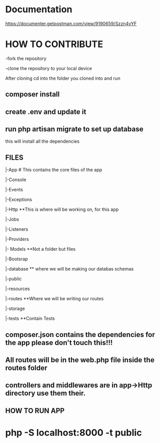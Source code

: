 # Documentation
https://documenter.getpostman.com/view/9190659/Szzn4vYF


# HOW TO CONTRIBUTE

-fork the repository

-clone the repository to your local device

After cloning cd into the folder you cloned into and run 
## composer install

## create .env and update it
## run php artisan migrate to set up database

this will install all the dependencies

## FILES

|-App   # This contains the core files of the app

  |-Console
  
  |-Events
  
  |-Exceptions
  
  |-Http **This is where will be working on, for this app
  
  |-Jobs
  
  |-Listeners
  
  |-Providers
  
  |- Models **Not a folder but files   
  
|-Bootsrap

|-database  ** where we will be making our databas schemas

|-public

|-resources

|-routes  **Where we will be writing our routes

|-storage

|-tests  **Contain Tests

## composer.json contains the dependencies for the app please don't touch this!!!

## All routes will be in the web.php file inside the routes folder

## controllers and middlewares are in app->Http directory use them their.


## HOW TO RUN APP

# php -S localhost:8000 -t public
